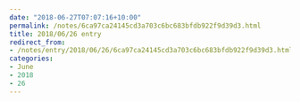 ```yaml
---
date: "2018-06-27T07:07:16+10:00"
permalink: /notes/6ca97ca24145cd3a703c6bc683bfdb922f9d39d3.html
title: 2018/06/26 entry
redirect_from:
- /notes/entry/2018/06/26/6ca97ca24145cd3a703c6bc683bfdb922f9d39d3.html
categories:
- June
- 2018
- 26
---
```

